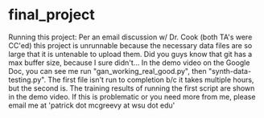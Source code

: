 # final_project
Running this project:
Per an email discussion w/ Dr. Cook (both TA's were CC'ed) this project is unrunnable because the necessary data files are so large that it is untenable to upload them. Did you guys know that git has a max buffer size, because I sure didn't...
In the demo video on the Google Doc, you can see me run "gan_working_real_good.py", then "synth-data-testing.py". The first file isn't run to completion b/c it takes multiple hours, but the second is. The training results of running the first script are shown in the demo video.
If this is problematic or you need more from me, please email me at 'patrick dot mcgreevy at wsu dot edu'
